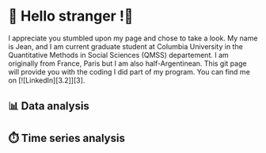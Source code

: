 # 🌴 Hello stranger !🌴
 I appreciate you stumbled upon my page and chose to take a look. My name is Jean, and I am current graduate student at Columbia University in the Quantitative Methods in Social Sciences (QMSS) departement. I am originally from France, Paris but I am also half-Argentinean. This git page will provide you with the coding I did part of my program. You can find me on [![LinkedIn][3.2]][3]. 



## 📊 Data analysis 
## ⏱️ Time series analysis 


[2.2]: https://raw.githubusercontent.com/MartinHeinz/MartinHeinz/master/linkedin-3-16.png (LinkedIn icon without padding)
[2]: https://www.linkedin.com/in/jean-treves-bbaa91257
